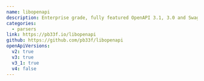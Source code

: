 ```yaml
---
name: libopenapi
description: Enterprise grade, fully featured OpenAPI 3.1, 3.0 and Swagger parser library for go. A complete toolset for reading and parsing OpenAPI and Swagger specifications. Comes complete with high and low-level APIs, diff engine, index and resolver.
categories:
  - parsers
link: https://pb33f.io/libopenapi
github: https://github.com/pb33f/libopenapi
openApiVersions:
  v2: true
  v3: true
  v3_1: true
  v4: false
---
```

